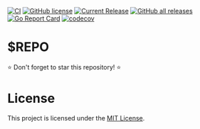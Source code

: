 [![CI](https://github.com/jkroepke/$REPO/workflows/CI/badge.svg)](https://github.com/jkroepke/$REPO/actions?query=workflow%3ACI)
[![GitHub license](https://img.shields.io/github/license/jkroepke/$REPO)](https://github.com/jkroepke/$REPO/blob/master/LICENSE.txt)
[![Current Release](https://img.shields.io/github/release/jkroepke/$REPO.svg)](https://github.com/jkroepke/$REPO/releases/latest)
[![GitHub all releases](https://img.shields.io/github/downloads/jkroepke/$REPO/total?logo=github)](https://github.com/jkroepke/$REPO/releases/latest)
[![Go Report Card](https://goreportcard.com/badge/github.com/jkroepke/openvpn-auth-oauth2)](https://goreportcard.com/report/github.com/jkroepke/$REPO)
[![codecov](https://codecov.io/gh/jkroepke/$REPO/graph/badge.svg?token=66VT000UYO)](https://codecov.io/gh/jkroepke/$REPO)

# $REPO

⭐ Don't forget to star this repository! ⭐

# License

This project is licensed under the [MIT License](https://github.com/jkroepke/$REPO/blob/main/LICENSE.txt).